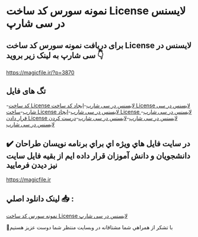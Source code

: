 # نمونه سورس کد ساخت License لایسنس در سی شارپ

## برای دریافت نمونه سورس کد ساخت License لایسنس در سی شارپ به لینک زیر بروید 👇

https://magicfile.ir/?p=3870

## تگ های فایل

-[کد ساخت License لایسنس در سی شارپ](https://magicfile.ir/product/%d8%b3%d9%88%d8%b1%d8%b3-%d9%88-%da%a9%d8%af-%d8%b3%d8%a7%d8%ae%d8%aalicense-%d9%84%d8%a7%db%8c%d8%b3%d9%86%d8%b3-%d8%b3%db%8c-%d8%b4%d8%a7%d8%b1%d9%be/)-[ایجاد کد ساخت License لایسنس در سی شارپ](https://magicfile.ir/product/%d8%b3%d9%88%d8%b1%d8%b3-%d9%88-%da%a9%d8%af-%d8%b3%d8%a7%d8%ae%d8%aalicense-%d9%84%d8%a7%db%8c%d8%b3%d9%86%d8%b3-%d8%b3%db%8c-%d8%b4%d8%a7%d8%b1%d9%be/)-[ساخت License لایسنس در سی شارپ](https://magicfile.ir/product/%d8%b3%d9%88%d8%b1%d8%b3-%d9%88-%da%a9%d8%af-%d8%b3%d8%a7%d8%ae%d8%aalicense-%d9%84%d8%a7%db%8c%d8%b3%d9%86%d8%b3-%d8%b3%db%8c-%d8%b4%d8%a7%d8%b1%d9%be/)-[ایجاد License لایسنس در سی شارپ](https://magicfile.ir/product/%d8%b3%d9%88%d8%b1%d8%b3-%d9%88-%da%a9%d8%af-%d8%b3%d8%a7%d8%ae%d8%aalicense-%d9%84%d8%a7%db%8c%d8%b3%d9%86%d8%b3-%d8%b3%db%8c-%d8%b4%d8%a7%d8%b1%d9%be/)-[قرار دادن License لایسنس در سی شارپ](https://magicfile.ir/product/%d8%b3%d9%88%d8%b1%d8%b3-%d9%88-%da%a9%d8%af-%d8%b3%d8%a7%d8%ae%d8%aalicense-%d9%84%d8%a7%db%8c%d8%b3%d9%86%d8%b3-%d8%b3%db%8c-%d8%b4%d8%a7%d8%b1%d9%be/)-[لایسنس در سی شارپ](https://magicfile.ir/product/%d8%b3%d9%88%d8%b1%d8%b3-%d9%88-%da%a9%d8%af-%d8%b3%d8%a7%d8%ae%d8%aalicense-%d9%84%d8%a7%db%8c%d8%b3%d9%86%d8%b3-%d8%b3%db%8c-%d8%b4%d8%a7%d8%b1%d9%be/)-[درست کردن لایسنس در سی شارپ](https://magicfile.ir/product/%d8%b3%d9%88%d8%b1%d8%b3-%d9%88-%da%a9%d8%af-%d8%b3%d8%a7%d8%ae%d8%aalicense-%d9%84%d8%a7%db%8c%d8%b3%d9%86%d8%b3-%d8%b3%db%8c-%d8%b4%d8%a7%d8%b1%d9%be/)

## ✔️ در سايت فايل هاي ويژه اي براي برنامه نويسان طراحان دانشجويان و دانش آموزان قرار داده ايم از بقيه فايل سايت نيز ديدن فرماييد

https://magicfile.ir


## لينک دانلود اصلي 📥 :

[نمونه سورس کد ساخت License لایسنس در سی شارپ](https://magicfile.ir/product/%d8%b3%d9%88%d8%b1%d8%b3-%d9%88-%da%a9%d8%af-%d8%b3%d8%a7%d8%ae%d8%aalicense-%d9%84%d8%a7%db%8c%d8%b3%d9%86%d8%b3-%d8%b3%db%8c-%d8%b4%d8%a7%d8%b1%d9%be/) 


🙏با تشکر از همراهي شما مشتاقانه در وبسایت منتظر شما دوست عزیز هستیم

